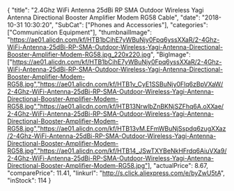 {
	"title": "2.4Ghz WiFi Antenna 25dBi RP SMA Outdoor Wireless Yagi Antenna Directional Booster Amplifier Modem RG58 Cable",
	"date": "2018-10-31 10:30:20",
	"SubCat": ["Phones and Accessories"],
	"categories": ["Communication Equipment"],
	"thumbnailImage": "https://ae01.alicdn.com/kf/HTB1bCihE7yWBuNjy0Fpq6yssXXaR/2-4Ghz-WiFi-Antenna-25dBi-RP-SMA-Outdoor-Wireless-Yagi-Antenna-Directional-Booster-Amplifier-Modem-RG58.jpg_220x220.jpg",
	"BigImage": ["https://ae01.alicdn.com/kf/HTB1bCihE7yWBuNjy0Fpq6yssXXaR/2-4Ghz-WiFi-Antenna-25dBi-RP-SMA-Outdoor-Wireless-Yagi-Antenna-Directional-Booster-Amplifier-Modem-RG58.jpg","https://ae01.alicdn.com/kf/HTB1v_CyE1SSBuNjy0Flq6zBpVXaW/2-4Ghz-WiFi-Antenna-25dBi-RP-SMA-Outdoor-Wireless-Yagi-Antenna-Directional-Booster-Amplifier-Modem-RG58.jpg","https://ae01.alicdn.com/kf/HTB13NrwlbZnBKNjSZFhq6A.oXXae/2-4Ghz-WiFi-Antenna-25dBi-RP-SMA-Outdoor-Wireless-Yagi-Antenna-Directional-Booster-Amplifier-Modem-RG58.jpg","https://ae01.alicdn.com/kf/HTB13vM.EFmWBuNjSspdq6zugXXaz/2-4Ghz-WiFi-Antenna-25dBi-RP-SMA-Outdoor-Wireless-Yagi-Antenna-Directional-Booster-Amplifier-Modem-RG58.jpg","https://ae01.alicdn.com/kf/HTB14_JSwTXYBeNkHFrdq6AiuVXa9/2-4Ghz-WiFi-Antenna-25dBi-RP-SMA-Outdoor-Wireless-Yagi-Antenna-Directional-Booster-Amplifier-Modem-RG58.jpg"],
	"actualPrice": 8.67,
	"comparePrice": 11.41,
	"linkurl": "http://s.click.aliexpress.com/e/byZwU5tA",
	"inStock": 114
}
